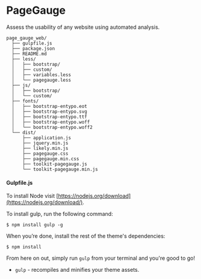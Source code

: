 # PageGauge #

Assess the usability of any website using automated analysis.

```
page_gauge_web/
  ├── gulpfile.js
  ├── package.json
  ├── README.md
  ├── less/
  │   ├── bootstrap/
  │   ├── custom/
  │   ├── variables.less
  │   └── pagegauge.less
  ├── js/
  │   ├── bootstrap/
  │   └── custom/
  ├── fonts/
  │   ├── bootstrap-entypo.eot
  │   ├── bootstrap-entypo.svg
  │   ├── bootstrap-entypo.ttf
  │   ├── bootstrap-entypo.woff
  │   └── bootstrap-entypo.woff2
  └── dist/
      ├── application.js
      ├── jquery.min.js
      ├── likely.min.js
      ├── pagegauge.css
      ├── pagegauge.min.css
      ├── toolkit-pagegauge.js
      └── toolkit-pagegauge.min.js
```

#### Gulpfile.js

To install Node visit [https://nodejs.org/download](https://nodejs.org/download/).

To install gulp, run the following command:

```
$ npm install gulp -g
```

When you’re done, install the rest of the theme's dependencies:

```
$ npm install
```

From here on out, simply run `gulp` from your terminal and you're good to go!

+ `gulp` - recompiles and minifies your theme assets.
